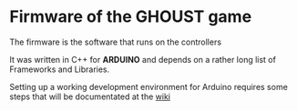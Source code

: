 # Firmware of the GHOUST game

The firmware is the software that runs on the controllers

It was written in C++ for **ARDUINO** and depends on a rather long list of Frameworks and Libraries.

Setting up a working development environment for Arduino requires some steps that will be documentated at the [wiki](https://github.com/Ghoust-game/firmware/wiki)


